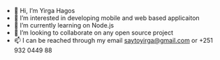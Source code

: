 - 👋 Hi, I’m Yirga Hagos
- 👀 I’m interested in developing mobile and web based applicaiton
- 🌱 I’m currently learning on Node.js
- 💞️ I’m looking to collaborate on any open source project
- 📫 I can be reached through my email saytoyirga@gmail.com or +251 932 0449 88

<!---
yirgagithub/yirgagithub is a ✨ special ✨ repository because its `README.md` (this file) appears on your GitHub profile.
You can click the Preview link to take a look at your changes.
--->
